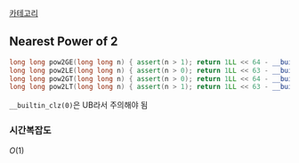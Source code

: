 [카테고리](/README.md)
## Nearest Power of 2
```cpp
long long pow2GE(long long n) { assert(n > 1); return 1LL << 64 - __builtin_clzll(n - 1); }
long long pow2LE(long long n) { assert(n > 0); return 1LL << 63 - __builtin_clzll(n); }
long long pow2GT(long long n) { assert(n > 0); return 1LL << 64 - __builtin_clzll(n); }
long long pow2LT(long long n) { assert(n > 1); return 1LL << 63 - __builtin_clzll(n - 1); }
```
`__builtin_clz(0)`은 UB라서 주의해야 됨   

### 시간복잡도
$O(1)$   
